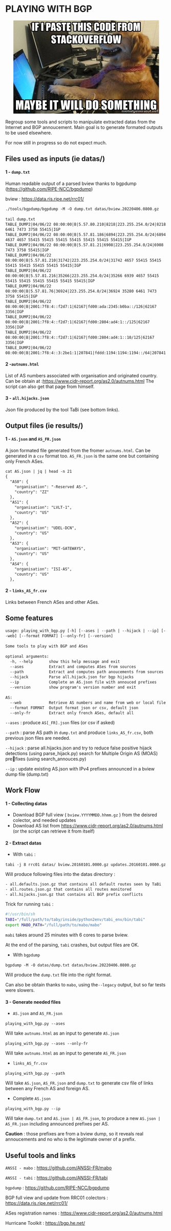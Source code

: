# PLAYING WITH BGP


<p align="center">
  <img src="img/meme.jpg" />
</p>


Regroup some tools and scripts to manipulate extracted datas from the Internet and BGP annoucement.
Main goal is to generate formated outputs to be used elsewhere.

For now still in progress so do not expect much.


## Files used as inputs (ie datas/)

#### 1 - `dump.txt`

Human readable output of a parsed bview thanks to bgpdump (https://github.com/RIPE-NCC/bgpdump)

bview : https://data.ris.ripe.net/rrc01/


```
./tools/bgpdump/bgpdump -M -O dump.txt datas/bview.20220406.0800.gz

tail dump.txt
TABLE_DUMP2|04/06/22 08:00:00|B|5.57.80.210|8218|223.255.254.0/24|8218 6461 7473 3758 55415|IGP
TABLE_DUMP2|04/06/22 08:00:00|B|5.57.81.186|6894|223.255.254.0/24|6894 4637 4657 55415 55415 55415 55415 55415 55415 55415|IGP
TABLE_DUMP2|04/06/22 08:00:00|B|5.57.81.21|6908|223.255.254.0/24|6908 7473 3758 55415|IGP
TABLE_DUMP2|04/06/22 08:00:00|B|5.57.81.210|31742|223.255.254.0/24|31742 4657 55415 55415 55415 55415 55415 55415 55415|IGP
TABLE_DUMP2|04/06/22 08:00:00|B|5.57.81.216|35266|223.255.254.0/24|35266 6939 4657 55415 55415 55415 55415 55415 55415 55415|IGP
TABLE_DUMP2|04/06/22 08:00:00|B|5.57.81.76|36924|223.255.254.0/24|36924 35280 6461 7473 3758 55415|IGP
TABLE_DUMP2|04/06/22 08:00:00|B|2001:7f8:4::f2d7:1|62167|fd00:ada:2345:b0ba::/126|62167 3356|IGP
TABLE_DUMP2|04/06/22 08:00:00|B|2001:7f8:4::f2d7:1|62167|fd00:2804:ad4:1::/125|62167 3356|IGP
TABLE_DUMP2|04/06/22 08:00:00|B|2001:7f8:4::f2d7:1|62167|fd00:2804:ad4:1::10/125|62167 3356|IGP
TABLE_DUMP2|04/06/22 08:00:00|B|2001:7f8:4::3:2be1:1|207841|fddd:1194:1194:1194::/64|207841|INCOMPLETE

```

#### 2 -`autnums.html`

List of AS numbers associated with organisation and originated country.
Can be obtain at :https://www.cidr-report.org/as2.0/autnums.html
The script can also get that page from himself.


#### 3 - `all.hijacks.json`

Json file produced by the tool TaBi (see bottom links).


## Output files (ie results/)

#### 1 - `AS.json` and `AS_FR.json`

A json formated file generated from the fromer `autnums.html`. Can be generated in a `csv` format too.
`AS_FR.json` is the same one but containing only French ASes.

```
cat AS.json | jq | head -n 21
{
  "AS0": {
    "organisation": "-Reserved AS-",
    "country": "ZZ"
  },
  "AS1": {
    "organisation": "LVLT-1",
    "country": "US"
  },
  "AS2": {
    "organisation": "UDEL-DCN",
    "country": "US"
  },
  "AS3": {
    "organisation": "MIT-GATEWAYS",
    "country": "US"
  },
  "AS4": {
    "organisation": "ISI-AS",
    "country": "US"
  },
  ```

#### 2 - `links_AS_fr.csv`

Links between French ASes and other ASes.

## Some features

```
usage: playing_with_bgp.py [-h] [--ases | --path | --hijack | --ip] [--web] [--format FORMAT] [--only-fr] [--version]

Some tools to play with BGP and ASes

optional arguments:
  -h, --help       show this help message and exit
  --ases           Extract and computes ASes from sources
  --path           Extract and computes path anoucements from sources
  --hijack         Parse all.hijack.json for bgp hijacks
  --ip             Complete an AS.json file with annouced prefixes
  --version        show program's version number and exit

AS:
  --web            Retrieve AS numbers and name from web or local file
  --format FORMAT  Output format json or csv, default json
  --only-fr        Extract only french ASes, default all

  ```

  `--ases` : produce `AS[_FR].json` files (or csv if asked)

  `--path` : parse AS path in `dump.txt` and produce `links_AS_fr.csv`, both previous json files are needed.

  `--hijack` : parse all.hijacks.json and try to reduce false positive hijack detections (using parse_hijack.py)
              search for Multiple Origin AS (MOAS) prefixes (using search_annouces.py)

  `--ip` : update existing AS.json with IPv4 prefixes announced in a bview dump file (dump.txt)


## Work Flow

#### 1 - Collecting datas

- Download BGP full view ( `bview.YYYYMMDD.hhmm.gz` ) from the deisred colector, and needed updates
- Download AS list from https://www.cidr-report.org/as2.0/autnums.html (or the script can retrieve it from itself)

#### 2 - Extract datas

- With `tabi` :

`tabi -j 8 rrc01 datas/ bview.20160101.0000.gz updates.20160101.0000.gz`

Will produce following files into the datas directory :

    - all.defaults.json.gz that contains all default routes seen by TaBi
    - all.routes.json.gz that contains all routes monitored
    - all.hijacks.json.gz that contains all BGP prefix conflicts

Trick for running `tabi` :
```bash
#!/usr/bin/sh
TABI="/full/path/to/taby/inside/python2env/tabi_env/bin/tabi"
export MABO_PATH="/full/path/to/mabo/mabo"
```
`mabi` takes around 25 minutes with 6 cores to parse bview.

At the end of the parsing, `tabi` crashes, but output files are OK.


- With `bgpdump`

`bgpdump -M -O datas/dump.txt datas/bview.20220406.0800.gz`

Will produce the `dump.txt` file into the right format.

Can also be obtain thanks to `mabo`, using the`--legacy` output, but so far tests were slowers.


#### 3 - Generate needed files

- `AS.json` and `AS_FR.json`

`playing_with_bgp.py --ases`

Will take `autnums.html` as an input to generate `AS.json`

`playing_with_bgp.py --ases --only-fr`

Will take `autnums.html` as an input to generate `AS_FR.json`


- `links_AS_fr.csv`

`playing_with_bgp.py --path`

Will take `AS.json`, `AS_FR.json` and `dump.txt` to generate csv file of links between any French AS and foreign AS.

- Complete `AS.json`

`playing_with_bgp.py --ip`

Will take `dump.txt` and `AS.json | AS_FR.json`, to produce a new `AS.json | AS_FR.json` including announced prefixes per AS.

**Caution** : those prefixes are from a bview dump, so it reveals real annoucements and no who is the legitimate owner of a prefix.



## Useful tools and links

  `ANSSI - mabo` : https://github.com/ANSSI-FR/mabo

  `ANSSI - tabi` : https://github.com/ANSSI-FR/tabi

  `bgpdump` : https://github.com/RIPE-NCC/bgpdump

  BGP full view and update from RRC01 colectors : https://data.ris.ripe.net/rrc01/

  ASes registration names : https://www.cidr-report.org/as2.0/autnums.html

  Hurricane Toolkit : https://bgp.he.net/

